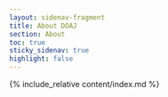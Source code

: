 ```yaml
---
layout: sidenav-fragment
title: About DOAJ
section: About
toc: true
sticky_sidenav: true
highlight: false
---
```


{% include_relative content/index.md %}
